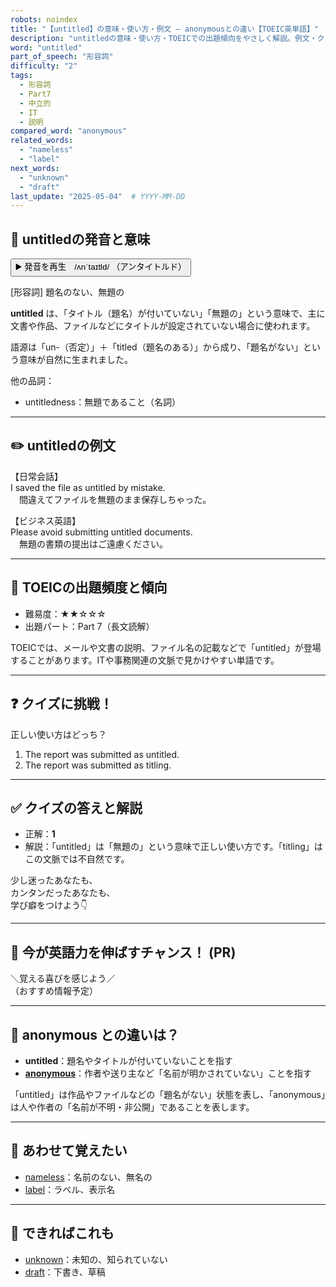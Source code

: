 ```yaml
---
robots: noindex
title: "【untitled】の意味・使い方・例文 ― anonymousとの違い【TOEIC英単語】"
description: "untitledの意味・使い方・TOEICでの出題傾向をやさしく解説。例文・クイズ付きでanonymousとの違いもわかりやすく学べます。"
word: "untitled"
part_of_speech: "形容詞"
difficulty: "2"
tags:
  - 形容詞
  - Part7
  - 中立的
  - IT
  - 説明
compared_word: "anonymous"
related_words:
  - "nameless"
  - "label"
next_words:
  - "unknown"
  - "draft"
last_update: "2025-05-04"  # YYYY-MM-DD
---
```


## 🔰 untitledの発音と意味

<button class="play-audio" onclick="playTTS('untitled')">
  <span class="play-audio-main">
    ▶️ 発音を再生　/ʌnˈtaɪtld/
  </span>
  <span class="play-audio-sub">
    （アンタイトルド）
  </span>
</button>

[形容詞] 題名のない、無題の

**untitled** は、「タイトル（題名）が付いていない」「無題の」という意味で、主に文書や作品、ファイルなどにタイトルが設定されていない場合に使われます。

語源は「un-（否定）」＋「titled（題名のある）」から成り、「題名がない」という意味が自然に生まれました。

他の品詞：  
- untitledness：無題であること（名詞）

---

## ✏️ untitledの例文

【日常会話】  
I saved the file as untitled by mistake.  
　間違えてファイルを無題のまま保存しちゃった。

【ビジネス英語】  
Please avoid submitting untitled documents.  
　無題の書類の提出はご遠慮ください。

---

## 🎯 TOEICの出題頻度と傾向

- 難易度：★★☆☆☆
- 出題パート：Part 7（長文読解）

TOEICでは、メールや文書の説明、ファイル名の記載などで「untitled」が登場することがあります。ITや事務関連の文脈で見かけやすい単語です。

---

## ❓ クイズに挑戦！

正しい使い方はどっち？

1. The report was submitted as untitled.  
2. The report was submitted as titling.

---

## ✅ クイズの答えと解説

- 正解：**1**
- 解説：「untitled」は「無題の」という意味で正しい使い方です。「titling」はこの文脈では不自然です。

少し迷ったあなたも、  
カンタンだったあなたも、  
学び癖をつけよう👇️

---

## 🚀 今が英語力を伸ばすチャンス！ (PR)

<div class="info-center">
＼覚える喜びを感じよう／<br>  
（おすすめ情報予定）
</div>

---

## 🤔  anonymous との違いは？

- **untitled**：題名やタイトルが付いていないことを指す
- **[anonymous](/word/anonymous)**：作者や送り主など「名前が明かされていない」ことを指す

「untitled」は作品やファイルなどの「題名がない」状態を表し、「anonymous」は人や作者の「名前が不明・非公開」であることを表します。

---

## 🧩 あわせて覚えたい

- [nameless](/word/nameless)：名前のない、無名の
- [label](/word/label)：ラベル、表示名

---

## 📖 できればこれも

- [unknown](/word/unknown)：未知の、知られていない
- [draft](/word/draft)：下書き、草稿

<!-- cvid: aid28_bid42 -->
